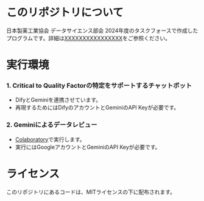 # このリポジトリについて

日本製薬工業協会 データサイエンス部会 2024年度のタスクフォースで作成したプログラムです。詳細は[XXXXXXXXXXXXXXXX](xxxxxxxxxxx)をご参照ください。

# 実行環境

### 1. Critical to Quality Factorの特定をサポートするチャットボット
- DifyとGeminiを連携させています。
- 再現するためにはDifyのアカウントとGeminiのAPI Keyが必要です。
      
### 2. Geminiによるデータレビュー
- [Colaboratory](https://colab.research.google.com/?hl=ja)で実行します。
- 実行にはGoogleアカウントとGeminiのAPI Keyが必要です。

# ライセンス
このリポジトリにあるコードは、MITライセンスの下に配布されます。
